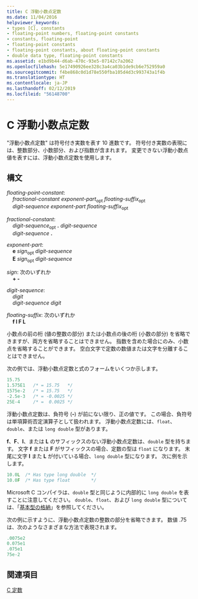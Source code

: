 ```yaml
---
title: C 浮動小数点定数
ms.date: 11/04/2016
helpviewer_keywords:
- types [C], constants
- floating-point numbers, floating-point constants
- constants, floating-point
- floating-point constants
- floating-point constants, about floating-point constants
- double data type, floating-point constants
ms.assetid: e1bd9b44-d6ab-470c-93e5-07142c7a2062
ms.openlocfilehash: 5e17490926ee328c3a4ca03b1de9cb6e752959a0
ms.sourcegitcommit: f4be868c0d1d78e550fba105d4d3c993743a1f4b
ms.translationtype: HT
ms.contentlocale: ja-JP
ms.lasthandoff: 02/12/2019
ms.locfileid: "56148700"
---
```

# <a name="c-floating-point-constants"></a>C 浮動小数点定数

"浮動小数点定数" は符号付き実数を表す 10 進数です。 符号付き実数の表現には、整数部分、小数部分、および指数が含まれます。 変更できない浮動小数点値を表すには、浮動小数点定数を使用します。

## <a name="syntax"></a>構文

*floating-point-constant*:<br/>
&nbsp;&nbsp;&nbsp;&nbsp;*fractional-constant* *exponent-part*<sub>opt</sub> *floating-suffix*<sub>opt</sub><br/>
&nbsp;&nbsp;&nbsp;&nbsp;*digit-sequence* *exponent-part* *floating-suffix*<sub>opt</sub>

*fractional-constant*:<br/>
&nbsp;&nbsp;&nbsp;&nbsp;*digit-sequence*<sub>opt</sub> **.** *digit-sequence*<br/>
&nbsp;&nbsp;&nbsp;&nbsp;*digit-sequence*  **.**

*exponent-part*:<br/>
&nbsp;&nbsp;&nbsp;&nbsp;**e** *sign*<sub>opt</sub> *digit-sequence*<br/>
&nbsp;&nbsp;&nbsp;&nbsp;**E** *sign*<sub>opt</sub> *digit-sequence*

*sign*: 次のいずれか<br/>
&nbsp;&nbsp;&nbsp;&nbsp;**+ -**

*digit-sequence*:<br/>
&nbsp;&nbsp;&nbsp;&nbsp;*digit*<br/>
&nbsp;&nbsp;&nbsp;&nbsp;*digit-sequence* *digit*

*floating-suffix*: 次のいずれか<br/>
&nbsp;&nbsp;&nbsp;&nbsp;**f l F L**

小数点の前の桁 (値の整数の部分) または小数点の後の桁 (小数の部分) を省略できますが、両方を省略することはできません。 指数を含めた場合にのみ、小数点を省略することができます。 空白文字で定数の数値または文字を分離することはできません。

次の例では、浮動小数点定数と式のフォームをいくつか示します。

```C
15.75
1.575E1   /* = 15.75   */
1575e-2   /* = 15.75   */
-2.5e-3   /* = -0.0025 */
25E-4     /* =  0.0025 */
```

浮動小数点定数は、負符号 (**-**) が前にない限り、正の値です。 この場合、負符号は単項算術否定演算子として扱われます。 浮動小数点定数には、`float`、`double`、または `long double` 型があります。

**f**、**F**、**l**、または **L** のサフィックスのない浮動小数点定数は、`double` 型を持ちます。 文字 **f** または **F** がサフィックスの場合、定数の型は `float` になります。 末尾に文字 **l** また **L** が付いている場合、`long double` 型になります。 次に例を示します。

```C
10.0L  /* Has type long double  */
10.0F  /* Has type float        */
```

Microsoft C コンパイラは、`double` 型と同じように内部的に `long double` を表すことに注意してください。 `double`、`float`、および `long double` 型については、「[基本型の格納](../c-language/storage-of-basic-types.md)」を参照してください。

次の例に示すように、浮動小数点定数の整数の部分を省略できます。 数値 .75 は、次のようなさまざまな方法で表現されます。

```C
.0075e2
0.075e1
.075e1
75e-2
```

## <a name="see-also"></a>関連項目

[C 定数](../c-language/c-constants.md)
